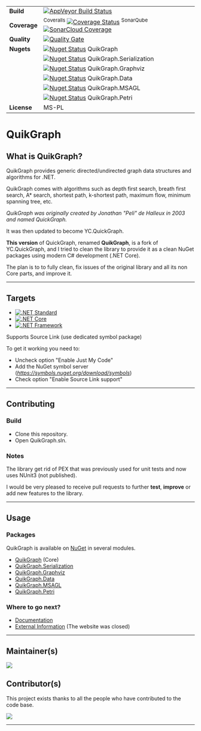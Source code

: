 | | |
| --- | --- |
| **Build** | [![AppVeyor Build Status](https://ci.appveyor.com/api/projects/status/github/KeRNeLith/QuikGraph?branch=master&svg=true)](https://ci.appveyor.com/project/KeRNeLith/quikgraph) |
| **Coverage** | <sup>Coveralls</sup> [![Coverage Status](https://coveralls.io/repos/github/KeRNeLith/QuikGraph/badge.svg?branch=master)](https://coveralls.io/github/KeRNeLith/QuikGraph?branch=master) <sup>SonarQube</sup> [![SonarCloud Coverage](https://sonarcloud.io/api/project_badges/measure?project=quikgraph&metric=coverage)](https://sonarcloud.io/component_measures/metric/coverage/list?id=quikgraph) | 
| **Quality** | [![Quality Gate](https://sonarcloud.io/api/project_badges/measure?project=quikgraph&metric=alert_status)](https://sonarcloud.io/dashboard?id=quikgraph) | 
| **Nugets** | [![Nuget Status](https://img.shields.io/nuget/v/quikgraph.svg)](https://www.nuget.org/packages/QuikGraph) QuikGraph |
| | [![Nuget Status](https://img.shields.io/nuget/v/quikgraph.serialization.svg)](https://www.nuget.org/packages/QuikGraph.Serialization) QuikGraph.Serialization |
| | [![Nuget Status](https://img.shields.io/nuget/v/quikgraph.graphviz.svg)](https://www.nuget.org/packages/QuikGraph.Graphviz) QuikGraph.Graphviz |
| | [![Nuget Status](https://img.shields.io/nuget/v/quikgraph.data.svg)](https://www.nuget.org/packages/QuikGraph.Data) QuikGraph.Data |
| | [![Nuget Status](https://img.shields.io/nuget/v/quikgraph.msagl.svg)](https://www.nuget.org/packages/QuikGraph.MSAGL) QuikGraph.MSAGL |
| | [![Nuget Status](https://img.shields.io/nuget/v/quikgraph.petri.svg)](https://www.nuget.org/packages/QuikGraph.Petri) QuikGraph.Petri |
| **License** | MS-PL |

# QuikGraph

## What is **QuikGraph**?

QuikGraph provides generic directed/undirected graph data structures and algorithms for .NET.

QuikGraph comes with algorithms such as depth first search, breath first search, A* search, shortest path, k-shortest path, maximum flow, minimum spanning tree, etc.

*QuikGraph was originally created by Jonathan "Peli" de Halleux in 2003 and named QuickGraph.*

It was then updated to become YC.QuickGraph.

**This version** of QuickGraph, renamed **QuikGraph**, is a fork of YC.QuickGraph, and I tried to clean the library to provide it as a clean NuGet packages using modern C# development (.NET Core).

The plan is to to fully clean, fix issues of the original library and all its non Core parts, and improve it.

---

## Targets

- [![.NET Standard](https://img.shields.io/badge/.NET%20Standard-%3E%3D%201.3-blue.svg)](#)
- [![.NET Core](https://img.shields.io/badge/.NET%20Core-%3E%3D%201.0-blue.svg)](#)
- [![.NET Framework](https://img.shields.io/badge/.NET%20Framework-%3E%3D%203.5-blue.svg)](#)

Supports Source Link (use dedicated symbol package)

To get it working you need to:
- Uncheck option "Enable Just My Code"
- Add the NuGet symbol server (*https://symbols.nuget.org/download/symbols*)
- Check option "Enable Source Link support"

---

## Contributing

### Build

* Clone this repository.
* Open QuikGraph.sln.

### Notes

The library get rid of PEX that was previously used for unit tests and now uses NUnit3 (not published).

I would be very pleased to receive pull requests to further **test**, **improve** or add new features to the library.

---

## Usage

### Packages

QuikGraph is available on [NuGet](https://www.nuget.org) in several modules.

- [QuikGraph](https://www.nuget.org/packages/QuikGraph) (Core)
- [QuikGraph.Serialization](https://www.nuget.org/packages/QuikGraph.Serialization)
- [QuikGraph.Graphviz](https://www.nuget.org/packages/QuikGraph.Graphviz)
- [QuikGraph.Data](https://www.nuget.org/packages/QuikGraph.Data)
- [QuikGraph.MSAGL](https://www.nuget.org/packages/QuikGraph.MSAGL)
- [QuikGraph.Petri](https://www.nuget.org/packages/QuikGraph.Petri)

### Where to go next?

* [Documentation](https://kernelith.github.io/QuikGraph/)
* [External Information](https://quickgraph.codeplex.com/documentation) (The website was closed)

---

## Maintainer(s)

[![](https://github.com/KeRNeLith.png?size=50)](https://github.com/KeRNeLith)

## Contributor(s)

This project exists thanks to all the people who have contributed to the code base.

[![](https://github.com/jnyrup.png?size=50)](https://github.com/jnyrup)

---